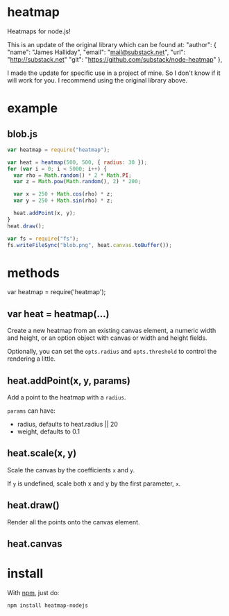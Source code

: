# heatmap

Heatmaps for node.js!

This is an update of the original library which can be found at:
"author": {
"name": "James Halliday",
"email": "mail@substack.net",
"url": "http://substack.net"
"git": "https://github.com/substack/node-heatmap"
},

I made the update for specific use in a project of mine. So I don't know if it will work for you. I recommend using the original library above.

# example

## blob.js

```javascript
var heatmap = require("heatmap");

var heat = heatmap(500, 500, { radius: 30 });
for (var i = 0; i < 5000; i++) {
  var rho = Math.random() * 2 * Math.PI;
  var z = Math.pow(Math.random(), 2) * 200;

  var x = 250 + Math.cos(rho) * z;
  var y = 250 + Math.sin(rho) * z;

  heat.addPoint(x, y);
}
heat.draw();

var fs = require("fs");
fs.writeFileSync("blob.png", heat.canvas.toBuffer());
```

# methods

var heatmap = require('heatmap');

## var heat = heatmap(...)

Create a new heatmap from an existing canvas element, a numeric width and
height, or an option object with canvas or width and height fields.

Optionally, you can set the `opts.radius` and `opts.threshold` to control the
rendering a little.

## heat.addPoint(x, y, params)

Add a point to the heatmap with a `radius`.

`params` can have:

- radius, defaults to heat.radius || 20
- weight, defaults to 0.1

## heat.scale(x, y)

Scale the canvas by the coefficients `x` and `y`.

If `y` is undefined, scale both x and y by the first parameter, `x`.

## heat.draw()

Render all the points onto the canvas element.

## heat.canvas

# install

With [npm](http://npmjs.org), just do:

    npm install heatmap-nodejs

